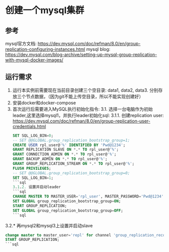 # 创建一个mysql集群
## 参考 
mysql官方文档: https://dev.mysql.com/doc/refman/8.0/en/group-replication-configuring-instances.html
mysql blog: https://dev.mysql.com/blog-archive/setting-up-mysql-group-replication-with-mysql-docker-images/

## 运行需求
1. 运行本实例前需要现在当前目录创建三个空目录: data1, data2, data3. 分别存放三个节点数据，（因为git不能上传空目录，所以不能实现创建好）
2. 安装docker和docker-compose
3. 首次运行后需要进入MySQL执行初始化指令: 
  3.1. 选择一台电脑作为初始leader,这里选择mysql1，并执行leader初始化sql:
    3.1.1. 创建replication user: https://dev.mysql.com/doc/refman/8.0/en/group-replication-user-credentials.html
    ```sql
    SET SQL_LOG_BIN=0;
    -- SET @@GLOBAL.group_replication_bootstrap_group=1;
    CREATE USER rpl_user@'%' IDENTIFIED BY 'Pwd@1234';
    GRANT REPLICATION SLAVE ON *.* TO rpl_user@'%';
    GRANT CONNECTION_ADMIN ON *.* TO rpl_user@'%';
    GRANT BACKUP_ADMIN ON *.* TO rpl_user@'%';
    GRANT GROUP_REPLICATION_STREAM ON *.* TO rpl_user@'%';
    FLUSH PRIVILEGES;
    -- SET @@GLOBAL.group_replication_bootstrap_group=0;
    SET SQL_LOG_BIN=1;
    ```sql
    3.1.2. 设置并启动leader 
    ```sql
    CHANGE MASTER TO MASTER_USER='rpl_user', MASTER_PASSWORD='Pwd@1234' FOR CHANNEL 'group_replication_recovery';
    SET GLOBAL group_replication_bootstrap_group=ON;
    START GROUP_REPLICATION;
    SET GLOBAL group_replication_bootstrap_group=OFF;
    ```sql
    
  3.2.* 再mysql2和mysql3上设置并启动slave
  ```sql
  change master to master_user='repl' for channel 'group_replication_recovery';
  START GROUP_REPLICATION;
  ```sql
  